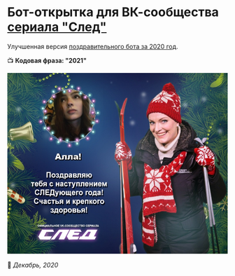 # Бот-открытка для ВК-сообщества [сериала "След"](https://vk.com/serial_sled)

Улучшенная версия [поздравительного бота за 2020 год](https://github.com/BeautifulDirt/bot_new_year).

:tv: **Кодовая фраза: "2021"**

![Image](https://github.com/BeautifulDirt/bot-christmas2021/blob/main/img_result.jpg)

:calendar: *Декабрь, 2020*
